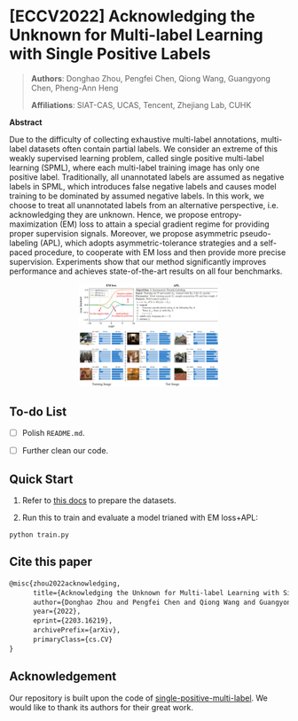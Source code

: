# [ECCV2022] Acknowledging the Unknown for Multi-label Learning with Single Positive Labels


> **Authors**: Donghao Zhou, Pengfei Chen, Qiong Wang, Guangyong Chen, Pheng-Ann Heng
>
> **Affiliations**: SIAT-CAS, UCAS, Tencent, Zhejiang Lab, CUHK

**Abstract**

Due to the difficulty of collecting exhaustive multi-label annotations, multi-label datasets often contain partial labels. We consider an extreme of this weakly supervised learning problem, called single positive multi-label learning (SPML), where each multi-label training image has only one positive label. Traditionally, all unannotated labels are assumed as negative labels in SPML, which introduces false negative labels and causes model training to be dominated by assumed negative labels. In this work, we choose to treat all unannotated labels from an alternative perspective, i.e. acknowledging they are unknown. Hence, we propose entropy-maximization (EM) loss to attain a special gradient regime for providing proper supervision signals. Moreover, we propose asymmetric pseudo-labeling (APL), which adopts asymmetric-tolerance strategies and a self-paced procedure, to cooperate with EM loss and then provide more precise supervision. Experiments show that our method significantly improves performance and achieves state-of-the-art results on all four benchmarks.

<div align="center">
<img src="Images/overview.jpg" title="EM loss and APL" width="50%">
</div>
<div align="center">
<img src="Images/viz.jpg" title="EM loss and APL" width="50%">
</div>


## To-do List
- [ ] Polish `README.md`.
- [ ] Further clean our code.


## Quick Start

1. Refer to [this docs](https://github.com/elijahcole/single-positive-multi-label/blob/main/data/README.md) to prepare the datasets.

2. Run this to train and evaluate a model trianed with EM loss+APL:
```
python train.py
```

## Cite this paper
```latex
@misc{zhou2022acknowledging,
      title={Acknowledging the Unknown for Multi-label Learning with Single Positive Labels},
      author={Donghao Zhou and Pengfei Chen and Qiong Wang and Guangyong Chen and Pheng-Ann Heng},
      year={2022},
      eprint={2203.16219},
      archivePrefix={arXiv},
      primaryClass={cs.CV}
}
```

## Acknowledgement
Our repository is built upon the code of [single-positive-multi-label](https://github.com/elijahcole/single-positive-multi-label). We would like to thank its authors for their great work.
